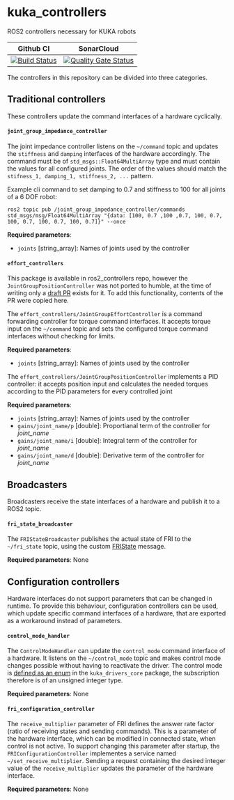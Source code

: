 # kuka_controllers
ROS2 controllers necessary for KUKA robots

Github CI | SonarCloud
------------| ---------------
[![Build Status](https://github.com/kroshu/kuka_controllers/workflows/CI/badge.svg?branch=main)](https://github.com/kroshu/kuka_controllers/actions) | [![Quality Gate Status](https://sonarcloud.io/api/project_badges/measure?project=kroshu_kuka_controllers&metric=alert_status)](https://sonarcloud.io/dashboard?id=kroshu_kuka_controllers)

The controllers in this repository can be divided into three categories.

## Traditional controllers

These controllers update the command interfaces of a hardware cyclically.

#### `joint_group_impedance_controller`
The joint impedance controller listens on the `~/command` topic and updates the `stiffness` and `damping` interfaces of the hardware accordingly.
The command must be of `std_msgs::Float64MultiArray` type and must contain the values for all configured joints. The order of the values should match the `stifness_1, damping_1, stiffness_2, ...` pattern.

Example cli command to set damping to 0.7 and stiffness to 100 for all joints of a 6 DOF robot:

```
ros2 topic pub /joint_group_impedance_controller/commands std_msgs/msg/Float64MultiArray "{data: [100, 0.7 ,100 ,0.7, 100, 0.7, 100, 0.7, 100, 0.7, 100, 0.7]}" --once
```

__Required parameters__:
- `joints` [string_array]: Names of joints used by the controller

#### `effort_controllers`
This package is available in ros2_controllers repo, however the `JointGroupPositionController` was not ported to humble, at the time of writing only a [draft PR](https://github.com/ros-controls/ros2_controllers/pull/198) exists for it. To add this functionality, contents of the PR were copied here.

The `effort_controllers/JointGroupEffortController` is a command forwarding controller for torque command interfaces. It accepts torque input on the `~/command` topic and sets the configured torque command interfaces without checking for limits. 

__Required parameters__:
- `joints` [string_array]: Names of joints used by the controller

The `effort_controllers/JointGroupPositionController` implements a PID controller: it accepts position input and calculates the needed torques according to the PID parameters for every controlled joint

__Required parameters__:
- `joints` [string_array]: Names of joints used by the controller
- `gains/joint_name/p` [double]: Proportianal term of the controller for *joint_name*
- `gains/joint_name/i` [double]: Integral term of the controller for *joint_name*
- `gains/joint_name/d` [double]: Derivative term of the controller for *joint_name*

## Broadcasters

Broadcasters receive the state interfaces of a hardware and publish it to a ROS2 topic.
#### `fri_state_broadcaster`

The `FRIStateBroadcaster` publishes the actual state of FRI to the `~/fri_state` topic, using the custom [FRIState](https://github.com/kroshu/kuka_drivers/blob/master/kuka_driver_interfaces/msg/FRIState.msg) message.

__Required parameters__: None

## Configuration controllers

Hardware interfaces do not support parameters that can be changed in runtime. To provide this behaviour, configuration controllers can be used, which update specific command interfaces of a hardware, that are exported as a workaround instead of parameters.

#### `control_mode_handler`

The `ControlModeHandler` can update the `control_mode` command interface of a hardware. It listens on the `~/control_mode` topic and makes control mode changes possible without having to reactivate the driver.
The control mode is [defined as an enum](https://github.com/kroshu/kuka_drivers/blob/master/kuka_drivers_core/include/kuka_drivers_core/control_mode.hpp) in the `kuka_drivers_core` package, the subscription therefore is of an unsigned integer type.

__Required parameters__: None

#### `fri_configuration_controller`

The `receive_multiplier` parameter of FRI defines the answer rate factor (ratio of receiving states and sending commands). This is a parameter of the hardware interface, which can be modified in connected state, when control is not active. To support changing this parameter after startup, the `FRIConfigurationController` implementes a service named `~/set_receive_multiplier`. Sending a request containing the desired integer value of the `receive_multiplier` updates the parameter of the hardware interface.

__Required parameters__: None